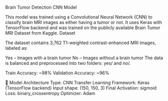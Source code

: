 Brain Tumor Detection CNN Model

This model was trained using a Convolutional Neural Network (CNN) to classify brain MRI images as either having a tumor or not. It uses Keras with TensorFlow backend and was trained on the publicly available Brain Tumor MRI Dataset from Kaggle. Dataset

The dataset contains 3,762 T1-weighted contrast-enhanced MRI images, labeled as:

Yes – Images with a brain tumor
No – Images without a brain tumor
The data is balanced and preprocessed into two folders: yes/ and no/.

Train Accuracy: ~98% Validation Accuracy: ~96%

🧠 Model Architecture
Type: CNN Transfer Learning
Framework: Keras (TensorFlow backend)
Input shape: (150, 150, 3)
Final Activation: sigmoid
Loss: binary_crossentropy
Optimizer: Adam
